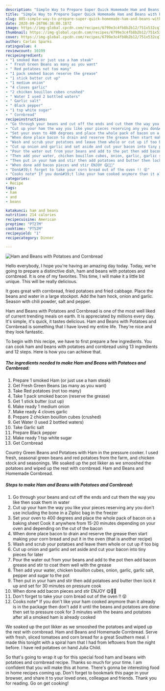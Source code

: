 ```yaml
---
description: "Simple Way to Prepare Super Quick Homemade Ham and Beans with Potatoes and Cornbread"
title: "Simple Way to Prepare Super Quick Homemade Ham and Beans with Potatoes and Cornbread"
slug: 805-simple-way-to-prepare-super-quick-homemade-ham-and-beans-with-potatoes-and-cornbread
date: 2020-09-26T06:38:00.187Z
image: https://img-global.cpcdn.com/recipes/6799e3c4fb8b2b12/751x532cq70/ham-and-beans-with-potatoes-and-cornbread-recipe-main-photo.jpg
thumbnail: https://img-global.cpcdn.com/recipes/6799e3c4fb8b2b12/751x532cq70/ham-and-beans-with-potatoes-and-cornbread-recipe-main-photo.jpg
cover: https://img-global.cpcdn.com/recipes/6799e3c4fb8b2b12/751x532cq70/ham-and-beans-with-potatoes-and-cornbread-recipe-main-photo.jpg
author: Carlos Sparks
ratingvalue: 4
reviewcount: 10199
recipeingredient:
- "1 smoked Ham or just use a ham steak"
- " Fresh Green Beans as many as you want"
- " Red potatoes not too many"
- "1 pack smoked bacon reserve the grease"
- "1 stick butter cut up"
- "1 medium onion"
- "4 cloves garlic"
- "2 chicken bouillon cubes crushed"
- " Water I used 2 bottled waters"
- " Garlic salt"
- " Black pepper"
- "1 tsp white sugar"
- " Cornbread"
recipeinstructions:
- "Go through your beans and cut off the ends and cut them the way you like then soak them in water"
- "Cut up your ham the way you like your pieces reserving any you don&#39;t use including the bone in a Ziploc bag in the freezer"
- "Set your oven to 400 degrees and place the whole pack of bacon on a baking sheet Cook it anywhere from 15-20 minutes depending on your oven and depending on the cut of the bacon"
- "When done place bacon to drain and reserve the grease then start making your corn bread and put it in the oven (that is another recipe)"
- "Wash and scrub your potatoes and leave them whole or cut up if too big"
- "Cut up onion and garlic and set aside and cut your bacon into tiny pieces for later"
- "Pour the water out from your beans and add to the pot then add bacon grease and stir to coat them well with the grease"
- "Then add your water, chicken bouillon cubes, onion, garlic, garlic salt, pepper and sugar to the pot"
- "Then put in your ham and stir then add potatoes and butter then lock it up and set for 30 minutes on pressure cook"
- "When done add bacon pieces and stir ENJOY 😋💋💗"
- "Don&#39;t forget to take your corn bread out of the oven !! 😝"
- "Cooks note* If you don&#39;t like your ham cooked anymore than it already is in the package then don&#39;t add it until the beans and potatoes are done then set to pressure cook for 3 minutes with the beans and potatoes after all a smoked ham is already cooked"
categories:
- Recipe
tags:
- ham
- and
- beans

katakunci: ham and beans 
nutrition: 214 calories
recipecuisine: American
preptime: "PT27M"
cooktime: "PT52M"
recipeyield: "1"
recipecategory: Dinner

---
```



![Ham and Beans with Potatoes and Cornbread](https://img-global.cpcdn.com/recipes/6799e3c4fb8b2b12/751x532cq70/ham-and-beans-with-potatoes-and-cornbread-recipe-main-photo.jpg)

Hello everybody, I hope you're having an amazing day today. Today, we're going to prepare a distinctive dish, ham and beans with potatoes and cornbread. It is one of my favorites. This time, I will make it a little bit unique. This will be really delicious.

It goes great with cornbread, fried potatoes and fried cabbage. Place the beans and water in a large stockpot. Add the ham hock, onion and garlic. Season with chili powder, salt and pepper.

Ham and Beans with Potatoes and Cornbread is one of the most well liked of current trending meals on earth. It is appreciated by millions every day. It's simple, it's quick, it tastes delicious. Ham and Beans with Potatoes and Cornbread is something that I have loved my entire life. They're nice and they look fantastic.


To begin with this recipe, we have to first prepare a few ingredients. You can cook ham and beans with potatoes and cornbread using 13 ingredients and 12 steps. Here is how you can achieve that.

<!--inarticleads1-->

##### The ingredients needed to make Ham and Beans with Potatoes and Cornbread:

1. Prepare 1 smoked Ham (or just use a ham steak)
1. Get  Fresh Green Beans (as many as you want)
1. Take  Red potatoes (not too many)
1. Take 1 pack smoked bacon (reserve the grease)
1. Get 1 stick butter (cut up)
1. Make ready 1 medium onion
1. Make ready 4 cloves garlic
1. Prepare 2 chicken bouillon cubes (crushed)
1. Get  Water (I used 2 bottled waters)
1. Take  Garlic salt
1. Prepare  Black pepper
1. Make ready 1 tsp white sugar
1. Get  Cornbread


Country Green Beans and Potatoes with Ham in the pressure cooker. I used fresh, seasonal green beans and red potatoes from the farm, and chicken stock and seasonings. We soaked up the pot likker as we smooshed the potatoes and wiped up the rest with cornbread. Ham and Beans and Homemade Cornbread. 

<!--inarticleads2-->

##### Steps to make Ham and Beans with Potatoes and Cornbread:

1. Go through your beans and cut off the ends and cut them the way you like then soak them in water
1. Cut up your ham the way you like your pieces reserving any you don&#39;t use including the bone in a Ziploc bag in the freezer
1. Set your oven to 400 degrees and place the whole pack of bacon on a baking sheet Cook it anywhere from 15-20 minutes depending on your oven and depending on the cut of the bacon
1. When done place bacon to drain and reserve the grease then start making your corn bread and put it in the oven (that is another recipe)
1. Wash and scrub your potatoes and leave them whole or cut up if too big
1. Cut up onion and garlic and set aside and cut your bacon into tiny pieces for later
1. Pour the water out from your beans and add to the pot then add bacon grease and stir to coat them well with the grease
1. Then add your water, chicken bouillon cubes, onion, garlic, garlic salt, pepper and sugar to the pot
1. Then put in your ham and stir then add potatoes and butter then lock it up and set for 30 minutes on pressure cook
1. When done add bacon pieces and stir ENJOY 😋💋💗
1. Don&#39;t forget to take your corn bread out of the oven !! 😝
1. Cooks note* If you don&#39;t like your ham cooked anymore than it already is in the package then don&#39;t add it until the beans and potatoes are done then set to pressure cook for 3 minutes with the beans and potatoes after all a smoked ham is already cooked


We soaked up the pot likker as we smooshed the potatoes and wiped up the rest with cornbread. Ham and Beans and Homemade Cornbread. Serve with fresh, sliced tomatoes and corn bread for a great Southern meal. I made this tonight with a spiral ham that I had from leftovers from the night before. I have red potatoes on hand Julia Child. 

So that's going to wrap it up for this special food ham and beans with potatoes and cornbread recipe. Thanks so much for your time. I am confident that you will make this at home. There's gonna be interesting food in home recipes coming up. Don't forget to bookmark this page in your browser, and share it to your loved ones, colleague and friends. Thank you for reading. Go on get cooking!
